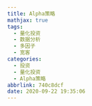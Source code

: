 ```yaml
---
title: Alpha策略
mathjax: true
tags:
  - 量化投资
  - 数据分析
  - 多因子
  - 宽客
categories:
  - 投资
  - 量化投资
  - Alpha策略
abbrlink: 740c8dcf
date: 2020-09-22 19:35:06
---
```

